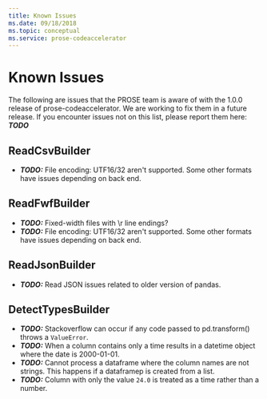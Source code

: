 ```yaml
---
title: Known Issues
ms.date: 09/18/2018
ms.topic: conceptual
ms.service: prose-codeaccelerator
---
```


# Known Issues
The following are issues that the PROSE team is aware of with the 1.0.0 release of prose-codeaccelerator.  We are
working to fix them in a future release.  If you encounter issues not on this list, please report them here: **_TODO_**

## ReadCsvBuilder
- **_TODO:_** File encoding: UTF16/32 aren't supported.  Some other formats have issues depending on back end.
  
## ReadFwfBuilder
- **_TODO:_** Fixed-width files with \r line endings?
- **_TODO:_** File encoding: UTF16/32 aren't supported.  Some other formats have issues depending on back end.
  
## ReadJsonBuilder
- **_TODO:_** Read JSON issues related to older version of pandas.

## DetectTypesBuilder
- **_TODO:_** Stackoverflow can occur if any code passed to pd.transform() throws a `ValueError`.
- **_TODO:_** When a column contains only a time results in a datetime object where the date is 2000-01-01.
- **_TODO:_** Cannot process a dataframe where the column names are not strings.  This happens if a dataframep is
  created from a list.
- **_TODO:_** Column with only the value `24.0` is treated as a time rather than a number.